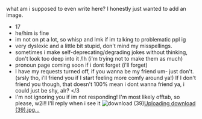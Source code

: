 what am i supposed to even write here? I honestly just wanted to add an image.
- 17
- he/him is fine
- im not on pt a lot, so whisp and lmk if im talking to problematic ppl ig
- very dyslexic and a little bit stupid, don't mind my misspellings.
- sometimes i make self-deprecating/degrading jokes without thinking, don't look too deep into it /lh (i'm trying not to make them as much)
- pronoun page coming soon if i dont forget (i'll forget)
- I have my requests turned off, if you wanna be my friend um- just don't. (srsly tho, i'll friend you if I start feeling more comfy around ya!)
  If I don't friend you though, that doesn't 100% mean i dont wanna friend ya, i could just be shy, alr? </3
- I'm not ignoring you if im not responding! I'm most likely offtab, so please, w2i!! I'll reply when i see it
![download (39)](https://github.com/chewyah/chewyah/assets/155095987/584c745f-47a0-4667-bf7e-d02966217249)[Uploading download (39).jpg…]()
